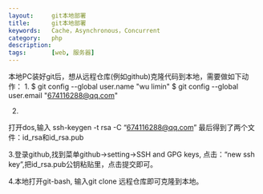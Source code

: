 ```yaml
---
layout:     git本地部署
title:      git本地部署
keywords:   Cache，Asynchronous，Concurrent
category:   php 
description: 
tags:		[web, 服务器]
---
```


本地PC装好git后，想从远程仓库(例如github)克隆代码到本地，需要做如下动作：
1.
$ git config --global user.name "wu limin"
$ git config --global user.email "674116288@qq.com"


2.
打开dos,输入
ssh-keygen -t rsa -C “674116288@qq.com”
最后得到了两个文件：id_rsa和id_rsa.pub

3.登录github,找到菜单github->setting->SSH and GPG keys, 点击：“new ssh key”,把id_rsa.pub公钥粘贴里，点击提交即可。

4.本地打开git-bash, 输入git clone 远程仓库即可克隆到本地。

